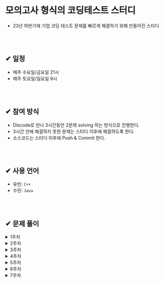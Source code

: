 # 모의고사 형식의 코딩테스트 스터디
- 23년 하반기에 기업 코딩 테스트 문제를 빠르게 해결하기 위해 만들어진 스터디

</br>
</br>

## ✔ 일정
- 매주 수요일/금요일 21시
- 매주 토요일/일요일 9시

</br>
</br>

## ✔ 참여 방식
- Discode로 만나 3시간동안 2문제 solving 하는 방식으로 진행한다.
- 3시간 안에 해결하지 못한 문제는 스터디 이후에 해결하도록 한다.
- 소스코드는 스터디 이후에 Push & Commit 한다.

</br>
</br>

## ✔ 사용 언어
- 유빈: `C++` 
- 수민: `Java`


</br>
</br>


## ✔ 문제 풀이
  <details>
  <summary>1주차</summary>
  <div markdown="1">

  ### 23.07.07 금요일
  
  | 순번 | 문제    | 유빈 | 수민 |
  | :--: | :-----------:  | :-----:  | :-----:  | 
  | 00 | [백준 17070_파이프 옮기기1](https://www.acmicpc.net/problem/17070)  | ✔ | ✔ |
  | 01 | [백준 17406_배열_돌리기 4](https://www.acmicpc.net/problem/17406)  | ✔ | ✔ |

  ### 23.07.08 토요일
  
  | 순번 | 문제    | 유빈 | 수민 |
  | :--: | :-----------:  | :-----:  | :-----:  | 
  | 00 | [백준 20165_인내의도미노장인호석](https://www.acmicpc.net/problem/20165)  | ✔ | ✔ |
  | 01 | [백준 21609_상어중학교](https://www.acmicpc.net/problem/21609)  | ✔ | ✔ | 


  ### 23.07.09 일요일

  | 순번 | 문제    | 유빈 | 수민 |
  | :--: | :-----------:  | :-----:  | :-----:  | 
  | 00 | [백준 16197_두동전](https://www.acmicpc.net/problem/16197)   | ✔ | ✔ |
  | 01 | [벡준 3190_뱀](https://www.acmicpc.net/problem/3190)  | ✔ | ✔ | 


  </div>
  </details>

   <details>
  <summary>2주차</summary>
  <div markdown="1">

  ### 23.07.12 수요일
  
  | 순번 | 문제    | 유빈 | 수민 |
  | :--: | :-----------:  | :-----:  | :-----:  | 
  | 00 | [백준 14502_연구소](https://www.acmicpc.net/problem/14502)  | ✔ | ✔ |
  | 01 | [벡준 2638_치즈](https://www.acmicpc.net/problem/2638)  | ✔ | ✔ |

  ### 23.07.14 금요일
  
  | 순번 | 문제    | 유빈 | 수민 |
  | :--: | :-----------:  | :-----:  | :-----:  | 
  | 00 | [백준 17135_캐슬 디펜스](https://www.acmicpc.net/problem/17135)  | ✔ | ✔ |
  | 01 | [SWEA 벽돌깨기](https://swexpertacademy.com/main/code/problem/problemDetail.do?contestProbId=AWXRQm6qfL0DFAUo)  |  | ✔ | 

  ### 23.07.15 토요일
  
  | 순번 | 문제    | 유빈 | 수민 |
  | :--: | :-----------:  | :-----:  | :-----:  | 
  | 00 | [백준 1956_운동](https://www.acmicpc.net/problem/1956)  | ✔ | ✔ |
  | 01 | [SWEA 수영장](https://swexpertacademy.com/main/code/problem/problemDetail.do?contestProbId=AV5PpFQaAQMDFAUq)  | ✔ |  | 

  ### 23.07.16 일요일
  
  | 순번 | 문제    | 유빈 | 수민 |
  | :--: | :-----------:  | :-----:  | :-----:  | 
  | 00 | [백준 5427_불](https://www.acmicpc.net/problem/5427)  | ✔ | ✔ |
  | 01 | [백준 2573_빙산](https://www.acmicpc.net/problem/2573)  | ✔ | ✔ | 

   </div>
  </details>

  <details>
  <summary>3주차</summary>
  <div markdown="1">

  ### 23.07.19 수요일
  
  | 순번 | 문제    | 유빈 | 수민 |
  | :--: | :-----------:  | :-----:  | :-----:  |   
  | 00 | [백준 17141_연구소2](https://www.acmicpc.net/problem/17141)  | ✔ | ✔ |
  | 01 | [SWEA 활주로 건설](https://swexpertacademy.com/main/code/problem/problemDetail.do?contestProbId=AWIeW7FakkUDFAVH)  | ✔ | ✔ | 

  ### 23.07.21 금요일
  
  | 순번 | 문제    | 유빈 | 수민 |
  | :--: | :-----------:  | :-----:  | :-----:  | 
  | 00 | [백준 2206_벽 부수고 이동하기](https://www.acmicpc.net/problem/2206)  | ✔ | ✔ |
  | 01 | [백준 16929_Two Dots](https://www.acmicpc.net/problem/16929)  |  | ✔ | 

  ### 23.07.22 토요일
  
  | 순번 | 문제    | 유빈 | 수민 |
  | :--: | :-----------:  | :-----:  | :-----:  | 
  | 00 | [백준 16947_서울지하철2호선](https://www.acmicpc.net/problem/16947)  | ✔ | ✔ |
  | 01 | [백준 16954_움직이는 미로 탈출](https://www.acmicpc.net/problem/16954)  | ✔ |  | 

  ### 23.07.23 일요일
  
  | 순번 | 문제    | 유빈 | 수민 |
  | :--: | :-----------:  | :-----:  | :-----:  | 
  | 00 | [백준 1600_말이 되고픈 원숭이](https://www.acmicpc.net/problem/1600)  | ✔ | |
  | 01 | [17836_공주님을 구해라!](https://www.acmicpc.net/problem/17836)   | ✔ | ✔ | 

  </div>
  </details>

  <details>
  <summary>4주차</summary>
  <div markdown="1">

  ### 4주차 특별 과제 -> 1, 2, 3주차 못풀었던 문제 다 풀어오기.
  
  ### 23.07.25 화요일 
  (사정상 금요일 스터디 화요일로 대체) </br> 
  
  | 순번 | 문제    | 유빈 | 수민 |
  | :--: | :-----------:  | :-----:  | :-----:  |   
  | 00 | [백준 4179_불!](https://www.acmicpc.net/problem/4179)  | ✔ | ✔ |
  | 01 | [백준 3055_탈출](https://www.acmicpc.net/problem/3055)  | ✔ | ✔ | 

  ### 23.07.26 수요일 
  
  | 순번 | 문제    | 유빈 | 수민 |
  | :--: | :-----------:  | :-----:  | :-----:  | 
  | 00 | [백준 1937_욕심쟁이 판다](https://www.acmicpc.net/problem/1937)  | ✔ |  |
  | 01 | [백준 2665_미로 만들기](https://www.acmicpc.net/problem/2665)  | ✔ | ✔ | 

  ### 23.07.29 토요일 
  
  | 순번 | 문제    | 유빈 | 수민 |
  | :--: | :-----------:  | :-----:  | :-----:  | 
  | 00 | [백준 4485_녹색 옷 입은 애가 젤다지?](https://www.acmicpc.net/problem/4485)  | ✔ | ✔ |
  | 01 | [SWEA 등산로 조성](https://swexpertacademy.com/main/code/problem/problemDetail.do?contestProbId=AV5PoOKKAPIDFAUq)  | ✔ | ✔ | 

  ### 23.07.30 일요일 
  
  | 순번 | 문제    | 유빈 | 수민 |
  | :--: | :-----------:  | :-----:  | :-----:  | 
  | 00 | [백준 2234_성곽](https://www.acmicpc.net/problem/2234)  |  | ✔ |
  | 01 | [백준 11559_Puyo Puyo](https://www.acmicpc.net/problem/11559)   | ✔ | ✔ | 

  
  </div>
  </details>

  <details>
  <summary>5주차</summary>
  <div markdown="1">

  ### 23.08.02 수요일
  
  | 순번 | 문제    | 유빈 | 수민 |
  | :--: | :-----------:  | :-----:  | :-----:  | 
  | 00 | [백준 17471_게리맨더링](https://www.acmicpc.net/problem/17471)  |  | ✔ |
  | 01 | [백준 17136_색종이 붙이기](https://www.acmicpc.net/problem/17136)  |  |  | 

  ### 23.08.04 금요일
  못 푼 문제 2개 풀고 업로드!!!!!!


  ### 23.08.05 토요일
  
  | 순번 | 문제    | 유빈 | 수민 |
  | :--: | :-----------:  | :-----:  | :-----:  | 
  | 00 | [백준 14442_벽 부수고 이동하기 2](https://www.acmicpc.net/problem/14442)  |  |  |
  | 01 | [백준 2580_스도쿠](https://www.acmicpc.net/problem/2580)   |  |  | 
  

  ### 23.08.06 일요일
  못 풀었던 문제로 대체

  
  </div>
  </details>

  <details>
  <summary>6주차</summary>
  <div markdown="1">

  ### 23.08.09 수요일
  
  | 순번 | 문제    | 유빈 | 수민 |
  | :--: | :-----------:  | :-----:  | :-----:  | 
  | 00 | [백준 1941_소문난 칠공주](https://www.acmicpc.net/problem/1941)  | ✔  | ✔ |
  | 01 | [백준 1261_알고스팟](https://www.acmicpc.net/problem/1261)   | ✔ | ✔  | 

  
  ### 23.08.11 금요일
  
  | 순번 | 문제    | 유빈 | 수민 |
  | :--: | :-----------:  | :-----:  | :-----:  | 
  | 00 | [백준 17220_마약수사대](https://www.acmicpc.net/problem/17220)  | ✔ | ✔  |
  | 01 | [백준 1726_로봇](https://www.acmicpc.net/problem/1726)   |  |  | 
  

  ### 23.08.12 토요일
  
  | 순번 | 문제    | 유빈 | 수민 |
  | :--: | :-----------:  | :-----:  | :-----:  | 
  | 00 | [백준 5913_준규와 사과](https://www.acmicpc.net/problem/5913)  |  |  |
  | 01 | [백준 69876_월드컵](https://www.acmicpc.net/problem/6987)   |  |  | 

  

  ### 23.08.13 일요일
  못 풀었던 문제로 대체 및 복습

  </div>
  </details>

 <details>
  <summary>7주차</summary>
  <div markdown="1">

  ### 23.08.16 수요일
  
  | 순번 | 문제    | 유빈 | 수민 |
  | :--: | :-----------:  | :-----:  | :-----:  | 
  | 00 | [백준 18808_스티커 붙이기](https://www.acmicpc.net/problem/18808)  |   | ✔ |
  | 01 | [백준 16397_탈출](https://www.acmicpc.net/problem/16397)   |  | ✔ | 
  </div>
  </details>

